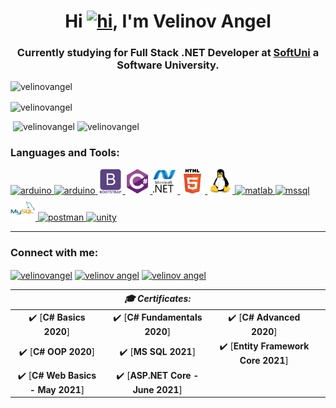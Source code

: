 <h1 align="center">Hi <a target="_blank" rel="noopener noreferrer" href="https://user-images.githubusercontent.com/1303154/88677602-1635ba80-d120-11ea-84d8-d263ba5fc3c0.gif"><img src="https://user-images.githubusercontent.com/1303154/88677602-1635ba80-d120-11ea-84d8-d263ba5fc3c0.gif" width="28px" alt="hi" style="max-width:100%;"></a>, I'm Velinov Angel</h1>
<h3 align="center">Currently studying for Full Stack .NET Developer at <a href="https://softuni.bg/" title="Softuni">SoftUni</a> a Software University.</h3>

<p align="left"> <img src="https://komarev.com/ghpvc/?username=velinovangel&label=Profile%20views&color=0e75b6&style=flat" alt="velinovangel" /> </p>


<p><img align="center" src="https://github-readme-stats.vercel.app/api/top-langs?username=velinovangel&show_icons=true&theme=dark&title_color=ff0000&text_color=ff0000&hide_border=true&locale=en&layout=compact" alt="velinovangel" /></p>


<p>&nbsp;<img height="140" src="https://github-readme-stats.vercel.app/api?username=velinovangel&show_icons=true&theme=dark&title_color=ff0000&text_color=ff0000&locale=en" alt="velinovangel" />
<img height="140" src="https://github-readme-streak-stats.herokuapp.com/?user=velinovangel&theme=dark" alt="velinovangel" /></p>


  
<h3 align="left">Languages and Tools:</h3>
<p align="left"> 
  <a href="https://dotnet.microsoft.com/apps/aspnet" target="_blank"> 
    <img src="https://cdn.worldvectorlogo.com/logos/dot-net-core-7.svg" alt="arduino" width="40" height="40"/> </a>
  <a href="https://www.arduino.cc/" target="_blank"> 
    <img src="https://cdn.worldvectorlogo.com/logos/arduino-1.svg" alt="arduino" width="40" height="40"/> </a>
  <a href="https://getbootstrap.com" target="_blank"> 
    <img src="https://raw.githubusercontent.com/devicons/devicon/master/icons/bootstrap/bootstrap-plain-wordmark.svg" alt="bootstrap" width="40" height="40"/> </a>
  <a href="https://www.w3schools.com/cs/" target="_blank"> 
    <img src="https://raw.githubusercontent.com/devicons/devicon/master/icons/csharp/csharp-original.svg" alt="csharp" width="40" height="40"/> </a> 
  <a href="https://dotnet.microsoft.com/" target="_blank"> 
    <img src="https://raw.githubusercontent.com/devicons/devicon/master/icons/dot-net/dot-net-original-wordmark.svg" alt="dotnet" width="40" height="40"/> </a>
  <a href="https://www.w3.org/html/" target="_blank"> <img src="https://raw.githubusercontent.com/devicons/devicon/master/icons/html5/html5-original-wordmark.svg" alt="html5" width="40" height="40"/> </a> 
  <a href="https://www.linux.org/" target="_blank"> 
    <img src="https://raw.githubusercontent.com/devicons/devicon/master/icons/linux/linux-original.svg" alt="linux" width="40" height="40"/> </a> 
  <a href="https://www.mathworks.com/" target="_blank"> 
    <img src="https://img.icons8.com/nolan/2x/matlab.png" alt="matlab" width="40" height="40"/> </a>
  <a href="https://www.microsoft.com/en-us/sql-server" target="_blank"> 
    <img src="https://www.svgrepo.com/show/303229/microsoft-sql-server-logo.svg" alt="mssql" width="40" height="40"/> </a> 
  <a href="https://www.mysql.com/" target="_blank"> 
    <img src="https://raw.githubusercontent.com/devicons/devicon/master/icons/mysql/mysql-original-wordmark.svg" alt="mysql" width="40" height="40"/> </a>
  <a href="https://postman.com" target="_blank">
    <img src="https://www.vectorlogo.zone/logos/getpostman/getpostman-icon.svg" alt="postman" width="40" height="40"/> </a>
  <a href="https://unity.com/" target="_blank"> <img src="https://www.vectorlogo.zone/logos/unity3d/unity3d-icon.svg" alt="unity" width="40" height="40"/> </a>
</p>

<hr/>

<h3 align="left">Connect with me:</h3>
<p align="left">
<a href="https://twitter.com/velinovangel" target="blank"><img align="center" src="https://img.icons8.com/nolan/2x/twitter.png" alt="velinovangel" height="30" width="40" /></a>
<a href="https://www.linkedin.com/in/angel-velinov-56712210b/" target="blank"><img align="center" src="https://img.icons8.com/nolan/2x/linkedin.png" alt="velinov angel" height="30" width="40" /></a>
<a href="https://www.facebook.com/kakarum" target="blank"><img align="center" src="https://img.icons8.com/nolan/2x/facebook-new.png" alt="velinov angel" height="30" width="40" /></a>
</p>


|| ***🎓 Certificates:*** |||
| :-: | :-: | :-: | :-:|
| :heavy_check_mark: [**C# Basics 2020**]| :heavy_check_mark: [**C# Fundamentals 2020**]| :heavy_check_mark: [**C# Advanced 2020**]
| :heavy_check_mark: [**C# OOP 2020**]| :heavy_check_mark: [**MS SQL 2021**]| :heavy_check_mark: [**Entity Framework Core 2021**]|
| :heavy_check_mark: [**C# Web Basics - May 2021**]| :heavy_check_mark: [**ASP.NET Core - June 2021**]

